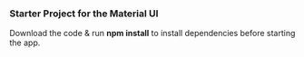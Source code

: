 ### Starter Project for the Material UI

Download the code & run **npm install** to install dependencies before starting the app.
